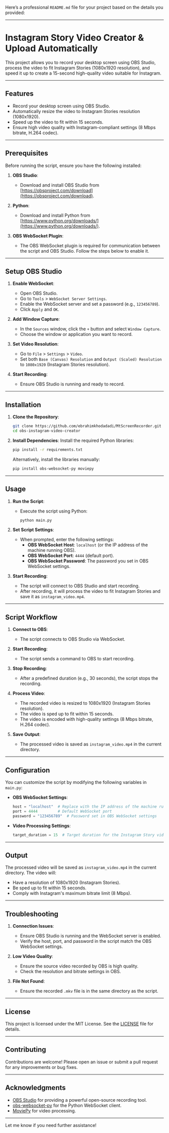 Here’s a professional `README.md` file for your project based on the details you provided:

---

# Instagram Story Video Creator & Upload Automatically

This project allows you to record your desktop screen using OBS Studio, process the video to fit Instagram Stories (1080x1920 resolution), and speed it up to create a 15-second high-quality video suitable for Instagram.

---

## **Features**
- Record your desktop screen using OBS Studio.
- Automatically resize the video to Instagram Stories resolution (1080x1920).
- Speed up the video to fit within 15 seconds.
- Ensure high video quality with Instagram-compliant settings (8 Mbps bitrate, H.264 codec).

---

## **Prerequisites**

Before running the script, ensure you have the following installed:

1. **OBS Studio**:
   - Download and install OBS Studio from [https://obsproject.com/download](https://obsproject.com/download).

2. **Python**:
   - Download and install Python from [https://www.python.org/downloads/](https://www.python.org/downloads/).

3. **OBS WebSocket Plugin**:
   - The OBS WebSocket plugin is required for communication between the script and OBS Studio. Follow the steps below to enable it.

---

## **Setup OBS Studio**

1. **Enable WebSocket**:
   - Open OBS Studio.
   - Go to `Tools` > `WebSocket Server Settings`.
   - Enable the WebSocket server and set a password (e.g., `123456789`).
   - Click `Apply` and `OK`.

2. **Add Window Capture**:
   - In the `Sources` window, click the `+` button and select `Window Capture`.
   - Choose the window or application you want to record.

3. **Set Video Resolution**:
   - Go to `File` > `Settings` > `Video`.
   - Set both `Base (Canvas) Resolution` and `Output (Scaled) Resolution` to `1080x1920` (Instagram Stories resolution).

4. **Start Recording**:
   - Ensure OBS Studio is running and ready to record.

---

## **Installation**

1. **Clone the Repository**:
   ```bash
   git clone https://github.com/ebrahimkhodadadi/MtScreenRecorder.git
   cd obs-instagram-video-creator
   ```

2. **Install Dependencies**:
   Install the required Python libraries:
   ```bash
   pip install -r requirements.txt
   ```

   Alternatively, install the libraries manually:
   ```bash
   pip install obs-websocket-py moviepy
   ```

---

## **Usage**

1. **Run the Script**:
   - Execute the script using Python:
     ```bash
     python main.py
     ```

2. **Set Script Settings**:
   - When prompted, enter the following settings:
     - **OBS WebSocket Host**: `localhost` (or the IP address of the machine running OBS).
     - **OBS WebSocket Port**: `4444` (default port).
     - **OBS WebSocket Password**: The password you set in OBS WebSocket settings.

3. **Start Recording**:
   - The script will connect to OBS Studio and start recording.
   - After recording, it will process the video to fit Instagram Stories and save it as `instagram_video.mp4`.

---

## **Script Workflow**

1. **Connect to OBS**:
   - The script connects to OBS Studio via WebSocket.

2. **Start Recording**:
   - The script sends a command to OBS to start recording.

3. **Stop Recording**:
   - After a predefined duration (e.g., 30 seconds), the script stops the recording.

4. **Process Video**:
   - The recorded video is resized to 1080x1920 (Instagram Stories resolution).
   - The video is sped up to fit within 15 seconds.
   - The video is encoded with high-quality settings (8 Mbps bitrate, H.264 codec).

5. **Save Output**:
   - The processed video is saved as `instagram_video.mp4` in the current directory.

---

## **Configuration**

You can customize the script by modifying the following variables in `main.py`:

- **OBS WebSocket Settings**:
  ```python
  host = "localhost"  # Replace with the IP address of the machine running OBS
  port = 4444         # Default WebSocket port
  password = "123456789"  # Password set in OBS WebSocket settings
  ```

- **Video Processing Settings**:
  ```python
  target_duration = 15  # Target duration for the Instagram Story video (in seconds)
  ```

---

## **Output**

The processed video will be saved as `instagram_video.mp4` in the current directory. The video will:
- Have a resolution of 1080x1920 (Instagram Stories).
- Be sped up to fit within 15 seconds.
- Comply with Instagram's maximum bitrate limit (8 Mbps).

---

## **Troubleshooting**

1. **Connection Issues**:
   - Ensure OBS Studio is running and the WebSocket server is enabled.
   - Verify the host, port, and password in the script match the OBS WebSocket settings.

2. **Low Video Quality**:
   - Ensure the source video recorded by OBS is high quality.
   - Check the resolution and bitrate settings in OBS.

3. **File Not Found**:
   - Ensure the recorded `.mkv` file is in the same directory as the script.

---

## **License**

This project is licensed under the MIT License. See the [LICENSE](LICENSE) file for details.

---

## **Contributing**

Contributions are welcome! Please open an issue or submit a pull request for any improvements or bug fixes.

---

## **Acknowledgments**

- [OBS Studio](https://obsproject.com/) for providing a powerful open-source recording tool.
- [obs-websocket-py](https://github.com/Elektordi/obs-websocket-py) for the Python WebSocket client.
- [MoviePy](https://zulko.github.io/moviepy/) for video processing.

---

Let me know if you need further assistance!